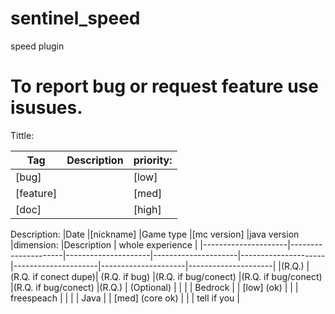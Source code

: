 # sentinel_speed
speed plugin

# To report bug or request feature use isusues.

Tittle:

| Tag         | Description | priority:   |
|-------------|-------------|-------------|
| [bug]       |             | [low]       |
| [feature]   |             | [med]       |
| [doc]       |             | [high]      |

Description:
|Date                 |[nickname]           |Game type            |[mc version]         |java version         |dimension:           |Description          | whole experience    |
|---------------------|---------------------|---------------------|---------------------|---------------------|---------------------|---------------------|---------------------|
|(R.Q.)               |(R.Q. if conect dupe)| (R.Q. if bug)       |(R.Q. if bug/conect) |(R.Q. if bug/conect) |(R.Q. if bug/conect) |(R.Q.)               | (Optional)          |
|                     |                     | Bedrock             |                     | [low] (ok)          |                     |                     | freespeach          |
|                     |                     | Java                |                     | [med] (core ok)     |                     |                     | tell if you         |
